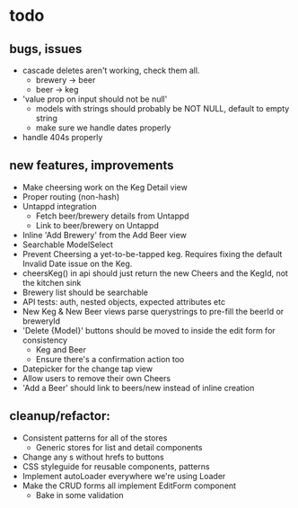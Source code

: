 # todo


## bugs, issues

- cascade deletes aren't working, check them all.
  - brewery -> beer
  - beer -> keg
- 'value prop on input should not be null'
  - models with strings should probably be NOT NULL, default to empty string
  - make sure we handle dates properly
- handle 404s properly


## new features, improvements

- Make cheersing work on the Keg Detail view
- Proper routing (non-hash)
- Untappd integration
  - Fetch beer/brewery details from Untappd
  - Link to beer/brewery on Untappd
- Inline 'Add Brewery' from the Add Beer view
- Searchable ModelSelect
- Prevent Cheersing a yet-to-be-tapped keg. Requires fixing the default Invalid Date issue on the Keg.
- cheersKeg() in api should just return the new Cheers and the KegId, not the kitchen sink
- Brewery list should be searchable
- API tests: auth, nested objects, expected attributes etc
- New Keg & New Beer views parse querystrings to pre-fill the beerId or breweryId
- 'Delete {Model}' buttons should be moved to inside the edit form for consistency
  - Keg and Beer
  - Ensure there's a confirmation action too
- Datepicker for the change tap view
- Allow users to remove their own Cheers
- 'Add a Beer' should link to beers/new instead of inline creation

## cleanup/refactor:

- Consistent patterns for all of the stores
  - Generic stores for list and detail components
- Change any <A>s without hrefs to buttons
- CSS styleguide for reusable components, patterns
- Implement autoLoader everywhere we're using Loader
- Make the CRUD forms all implement EditForm component
  - Bake in some validation
